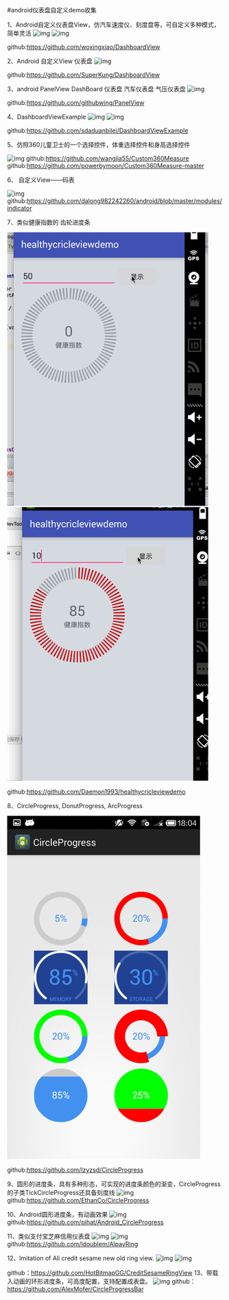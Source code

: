 #android仪表盘自定义demo收集

1、Android自定义仪表盘View，仿汽车速度仪、刻度盘等，可自定义多种模式，简单灵活
![img](https://github.com/woxingxiao/DashboardViewDemo/blob/master/screenshot/Screenshot5.png)
![img](https://github.com/woxingxiao/DashboardViewDemo/blob/master/screenshot/Screenshot6.gif)

github:https://github.com/woxingxiao/DashboardView


2、Android 自定义View 仪表盘
![img](https://github.com/SuperKung/DashboardView/raw/master/dashboard-view.gif)

github:https://github.com/SuperKung/DashboardView


3、android PanelView DashBoard 仪表盘 汽车仪表盘 气压仪表盘
![img](https://github.com/githubwing/PanelView/raw/master/perview.gif)

github:https://github.com/githubwing/PanelView

4、DashboardViewExample
![img](https://github.com/sdaduanbilei/DashboardViewExample/raw/master/screenshot/device-2014-12-15-174329.png)
![img](https://github.com/sdaduanbilei/DashboardViewExample/raw/master/screenshot/device-2014-12-12-144006.png)

github:https://github.com/sdaduanbilei/DashboardViewExample

5、仿照360儿童卫士的一个选择控件，体重选择控件和身高选择控件

![img](https://github.com/wangjia55/Custom360Measure/raw/master/shotscreen.png)
github:https://github.com/wangjia55/Custom360Measure
github:https://github.com/powerbymoon/Custom360Measure-master


6、 自定义View——码表

![img](https://github.com/dalong982242260/android/blob/master/modules/indicator/boohee_design.png)
github:https://github.com/dalong982242260/android/blob/master/modules/indicator

7、类似健康指数的 齿轮进度条

![img](https://github.com/Daemon1993/healthycricleviewdemo/raw/master/gif/1.gif)
![img](https://github.com/Daemon1993/healthycricleviewdemo/raw/master/gif/3.gif)

github:https://github.com/Daemon1993/healthycricleviewdemo

8、CircleProgress, DonutProgress, ArcProgress

![img](https://raw.githubusercontent.com/lzyzsd/CircleProgress/master/demos/circle_progress.gif)

github:https://github.com/lzyzsd/CircleProgress


9、圆形的进度条，具有多种形态，可实现的进度条颜色的渐变，CircleProgress的子类TickCircleProgress还具备刻度线
![img](https://github.com/EthanCo/CircleProgress/raw/master/CircleProgress.gif)
github:https://github.com/EthanCo/CircleProgress


10、Android圆形进度条，有动画效果
![img](https://github.com/pihat/Android_CircleProgress/raw/master/screenshot/circleprogress.gif)
github:https://github.com/pihat/Android_CircleProgress

11、类似支付宝芝麻信用仪表盘
![img](https://github.com/ldoublem/AlpayRing/raw/master/app/pic/1.png)
![img](https://github.com/ldoublem/AlpayRing/raw/master/app/pic/gif1.gif)
github:https://github.com/ldoublem/AlpayRing


12、Imitation of Ali credit sesame new old ring view.
![img](https://github.com/HotBitmapGG/CreditSesameRingView/raw/master/art/01.gif)
![img](https://github.com/HotBitmapGG/CreditSesameRingView/raw/master/art/02.gif)

github：https://github.com/HotBitmapGG/CreditSesameRingView
13、带载入动画的环形进度条，可高度配置，支持配置成表盘。
![img](https://github.com/AlexMofer/ProjectX/raw/master/circleprogressbar/screenshots.gif)
github：https://github.com/AlexMofer/CircleProgressBar
